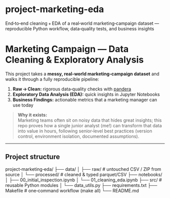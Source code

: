 # project-marketing-eda
End‑to‑end cleaning + EDA of a real‑world marketing‑campaign dataset — reproducible Python workflow, data‑quality tests, and business insights

# Marketing Campaign — Data Cleaning & Exploratory Analysis

This project takes a **messy, real‑world marketing‑campaign dataset** and walks it through a fully reproducible pipeline:

1. **Raw → Clean:** rigorous data‑quality checks with [pandera](https://pandera.readthedocs.io/)  
2. **Exploratory Data Analysis (EDA):** quick insights in Jupyter Notebooks  
3. **Business Findings:** actionable metrics that a marketing manager can use today  

> **Why it exists:**  
> Marketing teams often sit on noisy data that hides great insights; this repo proves how a single junior analyst (me!) can transform that data into value in hours, following senior‑level best practices (version control, environment isolation, documented assumptions).

---

## Project structure

project‑marketing‑eda/ ├── data/ │ ├── raw/ # untouched CSV / ZIP from source │ └── processed/ # cleaned & typed parquet/CSV ├── notebooks/ │ ├── 00_initial_inspection.ipynb │ └── 01_cleaning_eda.ipynb ├── src/ # reusable Python modules │ └── data_utils.py ├── requirements.txt ├── Makefile # one‑command workflow (make all) └── README.md